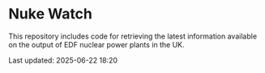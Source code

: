 # Nuke Watch

This repository includes code for retrieving the latest information available on the output of EDF nuclear power plants in the UK.

Last updated: 2025-06-22 18:20